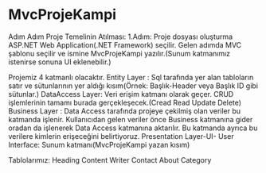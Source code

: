 # MvcProjeKampi
Adım Adım Proje Temelinin Atılması: 
1.Adım: Proje dosyası oluşturma 
  ASP.NET Web Application(.NET Framework) seçilir.
  Gelen adımda MVC şablonu seçilir ve ismine MvcProjeKampi yazılır.(Sunum katmanımız istenirse sonuna UI eklenebilir.)
 
Projemiz 4 katmanlı olacaktır. 
    Entity Layer :  Sql tarafında yer alan tabloların satır ve sütunlarının yer aldığı kısım(Örnek: Başlık-Header veya Başlık ID gibi sütunlar.) 
    DataAccess Layer: Veri erişim katmanı olarak geçer. CRUD işlemlerinin tamamı burada gerçekleşecek.(Cread Read Update Delete) 
    Business Layer : Data Access tarafında projeye çekilmiş olan veriler bu katmanda işlenir. Kullanıcıdan gelen veriler önce Business katmanına gider oradan da             işlenerek Data Access katmanına aktarılır. Bu katmanda ayrıca bu verilere kimlerin erişeceğini belirtiyoruz. 
    Presentation Layer-UI- User Interface: Sunum katmanı(MvcProjeKampi yazan kısım) 
    
Tablolarımız: 
    Heading 
    Content 
    Writer 
    Contact 
    About 
    Category
